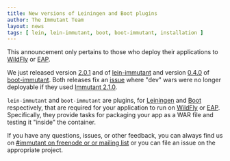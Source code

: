 ```yaml
---
title: New versions of Leiningen and Boot plugins
author: The Immutant Team
layout: news
tags: [ lein, lein-immutant, boot, boot-immutant, installation ]
---
```


This announcement only pertains to those who deploy their applications
to [WildFly] or [EAP].

We just released version [2.0.1] and of [lein-immutant] and version
[0.4.0] of [boot-immutant]. Both releases fix an [issue] where "dev"
wars were no longer deployable if they used [Immutant 2.1.0].

`lein-immutant` and `boot-immutant` are plugins, for [Leiningen] and
[Boot] respectively, that are required for your application to run on
[WildFly] or [EAP]. Specifically, they provide tasks for packaging
your app as a WAR file and testing it "inside" the container.
             
If you have any questions, issues, or other feedback, you can always
find us on [#immutant on freenode or or mailing list](/community/) or
you can file an issue on the appropriate project.

[2.0.1]: https://clojars.org/lein-immutant
[lein-immutant]: https://github.com/immutant/lein-immutant/
[0.4.0]: https://clojars.org/boot-immutant
[boot-immutant]: https://github.com/immutant/boot-immutant/
[issue]: https://github.com/immutant/lein-immutant/issues/111
[Immutant 2.1.0]: ../announcing-2-1-0/
[WildFly]: /documentation/2.1.0/apidoc/guide-wildfly.html
[EAP]: /documentation/2.1.0/apidoc/guide-EAP.html
[Leiningen]: http://leiningen.org/
[Boot]: http://boot-clj.com/
